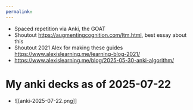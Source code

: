 ```yaml
---
permalink:
---
```

- Spaced repetition via Anki, the GOAT
- Shoutout https://augmentingcognition.com/ltm.html, best essay about this
- Shoutout 2021 Alex for making these guides https://www.alexislearning.me/learning-blog-2021/
- https://www.alexislearning.me/blog/2025-05-30-anki-algorithm/
# My anki decks as of 2025-07-22
- ![[anki-2025-07-22.png]]
